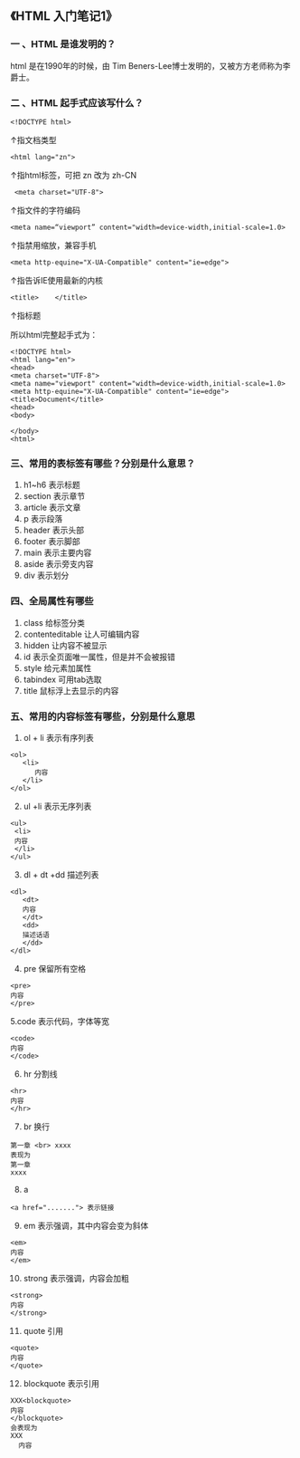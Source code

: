 ## 《HTML 入门笔记1》
### 一 、HTML 是谁发明的？
html 是在1990年的时候，由 Tim Beners-Lee博士发明的，又被方方老师称为李爵士。


### 二 、HTML 起手式应该写什么？
    
    <!DOCTYPE html> 
        
↑指文档类型
    
    <html lang="zn">
        
 ↑指html标签，可把 zn 改为 zh-CN

     <meta charset="UTF-8">

↑指文件的字符编码
    
    <meta name=“viewport” content="width=device-width,initial-scale=1.0>

↑指禁用缩放，兼容手机

    <meta http-equine="X-UA-Compatible" content="ie=edge">

↑指告诉IE使用最新的内核

    <title>    </title>

↑指标题

所以html完整起手式为：
    
    <!DOCTYPE html> 
    <html lang="en">
    <head>
    <meta charset="UTF-8">
    <meta name="viewport" content="width=device-width,initial-scale=1.0>
    <meta http-equine="X-UA-Compatible" content="ie=edge">
    <title>Document</title>
    <head>
    <body>

    </body>
    <html>

### 三、常用的表标签有哪些？分别是什么意思？

1. h1~h6  表示标题
2. section 表示章节
3. article 表示文章
4. p        表示段落
5. header 表示头部
6. footer 表示脚部
7. main  表示主要内容
8. aside 表示旁支内容
9. div     表示划分

### 四、全局属性有哪些
 1. class 给标签分类
 2. contenteditable 让人可编辑内容
 3. hidden    让内容不被显示
 4. id  表示全页面唯一属性，但是并不会被报错
 5. style 给元素加属性
 6. tabindex 可用tab选取
 7. title 鼠标浮上去显示的内容
   
### 五、常用的内容标签有哪些，分别是什么意思
 1. ol + li 表示有序列表
````
<ol>
   <li>
      内容
   </li>
</ol>   
````
 2. ul +li 表示无序列表 
   ````
<ul>
    <li>
    内容
    </li>
</ul>
   ````
3. dl + dt +dd 描述列表
````
<dl>
   <dt>
   内容
   </dt>
   <dd>
   描述话语
   </dd>
</dl>
````
4. pre 保留所有空格
````
<pre>
内容
</pre>
````
5.code 表示代码，字体等宽
````
<code>
内容
</code>
````
6. hr 分割线
````
<hr>
内容
</hr>
````
7. br 换行
````
第一章 <br> xxxx
表现为
第一章
xxxx
````
8. a 
````
<a href="......."> 表示链接
````
9. em 表示强调，其中内容会变为斜体
````
<em>
内容
</em>
````
10. strong 表示强调，内容会加粗
````
<strong>
内容
</strong>
````
11. quote 引用
````
<quote>
内容
</quote>
````
12. blockquote 表示引用
````
XXX<blockquote>
内容
</blockquote>
会表现为
XXX
  内容
````